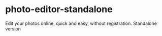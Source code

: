 # photo-editor-standalone
Edit your photos online, quick and easy, without registration. Standalone version
